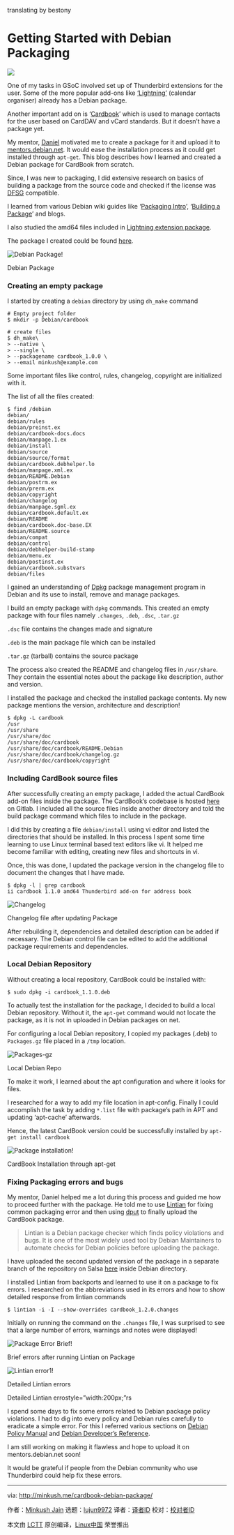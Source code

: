 translating by bestony

Getting Started with Debian Packaging
======

![](http://minkush.me/img/posts/12.jpg)

One of my tasks in GSoC involved set up of Thunderbird extensions for the user. Some of the more popular add-ons like [‘Lightning’][1] (calendar organiser) already has a Debian package.

Another important add on is ‘[Cardbook][2]’ which is used to manage contacts for the user based on CardDAV and vCard standards. But it doesn’t have a package yet.

My mentor, [Daniel][3] motivated me to create a package for it and upload it to [mentors.debian.net][4]. It would ease the installation process as it could get installed through `apt-get`. This blog describes how I learned and created a Debian package for CardBook from scratch.

Since, I was new to packaging, I did extensive research on basics of building a package from the source code and checked if the license was [DFSG][5] compatible.

I learned from various Debian wiki guides like ‘[Packaging Intro][6]’, ‘[Building a Package][7]’ and blogs.

I also studied the amd64 files included in [Lightning extension package][8].

The package I created could be found [here][9].

![Debian Package!][10]

Debian Package

### Creating an empty package

I started by creating a `debian` directory by using `dh_make` command
```
# Empty project folder
$ mkdir -p Debian/cardbook

```
```
# create files
$ dh_make\
> --native \
> --single \
> --packagename cardbook_1.0.0 \
> --email minkush@example.com

```

Some important files like control, rules, changelog, copyright are initialized with it.

The list of all the files created:
```
$ find /debian
debian/
debian/rules
debian/preinst.ex
debian/cardbook-docs.docs
debian/manpage.1.ex
debian/install
debian/source
debian/source/format
debian/cardbook.debhelper.lo
debian/manpage.xml.ex
debian/README.Debian
debian/postrm.ex
debian/prerm.ex
debian/copyright
debian/changelog
debian/manpage.sgml.ex
debian/cardbook.default.ex
debian/README
debian/cardbook.doc-base.EX
debian/README.source
debian/compat
debian/control
debian/debhelper-build-stamp
debian/menu.ex
debian/postinst.ex
debian/cardbook.substvars
debian/files

```

I gained an understanding of [Dpkg][11] package management program in Debian and its use to install, remove and manage packages.

I build an empty package with `dpkg` commands. This created an empty package with four files namely `.changes`, `.deb`, `.dsc`, `.tar.gz`

`.dsc` file contains the changes made and signature

`.deb` is the main package file which can be installed

`.tar.gz` (tarball) contains the source package

The process also created the README and changelog files in `/usr/share`. They contain the essential notes about the package like description, author and version.

I installed the package and checked the installed package contents. My new package mentions the version, architecture and description!
```
$ dpkg -L cardbook
/usr
/usr/share
/usr/share/doc
/usr/share/doc/cardbook
/usr/share/doc/cardbook/README.Debian
/usr/share/doc/cardbook/changelog.gz
/usr/share/doc/cardbook/copyright

```

### Including CardBook source files

After successfully creating an empty package, I added the actual CardBook add-on files inside the package. The CardBook’s codebase is hosted [here][12] on Gitlab. I included all the source files inside another directory and told the build package command which files to include in the package.

I did this by creating a file `debian/install` using vi editor and listed the directories that should be installed. In this process I spent some time learning to use Linux terminal based text editors like vi. It helped me become familiar with editing, creating new files and shortcuts in vi.

Once, this was done, I updated the package version in the changelog file to document the changes that I have made.
```
$ dpkg -l | grep cardbook
ii cardbook 1.1.0 amd64 Thunderbird add-on for address book

```

![Changelog][13]

Changelog file after updating Package

After rebuilding it, dependencies and detailed description can be added if necessary. The Debian control file can be edited to add the additional package requirements and dependencies.

### Local Debian Repository

Without creating a local repository, CardBook could be installed with:
```
$ sudo dpkg -i cardbook_1.1.0.deb

```

To actually test the installation for the package, I decided to build a local Debian repository. Without it, the `apt-get` command would not locate the package, as it is not in uploaded in Debian packages on net.

For configuring a local Debian repository, I copied my packages (.deb) to `Packages.gz` file placed in a `/tmp` location.

![Packages-gz][14]

Local Debian Repo

To make it work, I learned about the apt configuration and where it looks for files.

I researched for a way to add my file location in apt-config. Finally I could accomplish the task by adding `*.list` file with package’s path in APT and updating ‘apt-cache’ afterwards.

Hence, the latest CardBook version could be successfully installed by `apt-get install cardbook`

![Package installation!][15]

CardBook Installation through apt-get

### Fixing Packaging errors and bugs

My mentor, Daniel helped me a lot during this process and guided me how to proceed further with the package. He told me to use [Lintian][16] for fixing common packaging error and then using [dput][17] to finally upload the CardBook package.

> Lintian is a Debian package checker which finds policy violations and bugs. It is one of the most widely used tool by Debian Maintainers to automate checks for Debian policies before uploading the package.

I have uploaded the second updated version of the package in a separate branch of the repository on Salsa [here][18] inside Debian directory.

I installed Lintian from backports and learned to use it on a package to fix errors. I researched on the abbreviations used in its errors and how to show detailed response from lintian commands
```
$ lintian -i -I --show-overrides cardbook_1.2.0.changes

```

Initially on running the command on the `.changes` file, I was surprised to see that a large number of errors, warnings and notes were displayed!

![Package Error Brief!][19]

Brief errors after running Lintian on Package

![Lintian error1!][20]

Detailed Lintian errors

Detailed Lintian errostyle=”width:200px;”rs

I spend some days to fix some errors related to Debian package policy violations. I had to dig into every policy and Debian rules carefully to eradicate a simple error. For this I referred various sections on [Debian Policy Manual][21] and [Debian Developer’s Reference][22].

I am still working on making it flawless and hope to upload it on mentors.debian.net soon!

It would be grateful if people from the Debian community who use Thunderbird could help fix these errors.

--------------------------------------------------------------------------------

via: http://minkush.me/cardbook-debian-package/

作者：[Minkush Jain][a]
选题：[lujun9972](https://github.com/lujun9972)
译者：[译者ID](https://github.com/译者ID)
校对：[校对者ID](https://github.com/校对者ID)

本文由 [LCTT](https://github.com/LCTT/TranslateProject) 原创编译，[Linux中国](https://linux.cn/) 荣誉推出

[a]:http://minkush.me/cardbook-debian-package/#
[1]:https://addons.mozilla.org/en-US/thunderbird/addon/lightning/
[2]:https://addons.mozilla.org/nn-NO/thunderbird/addon/cardbook/?src=hp-dl-featured
[3]:https://danielpocock.com/
[4]:https://mentors.debian.net/
[5]:https://wiki.debian.org/DFSGLicenses
[6]:https://wiki.debian.org/Packaging/Intro
[7]:https://wiki.debian.org/BuildingAPackage
[8]:https://packages.debian.org/stretch/amd64/lightning/filelist
[9]:https://salsa.debian.org/minkush-guest/CardBook/tree/debian-package/Debian
[10]:/img/posts/13.png
[11]:https://packages.debian.org/stretch/dpkg
[12]:https://gitlab.com/CardBook/CardBook
[13]:/img/posts/15.png
[14]:/img/posts/14.png
[15]:/img/posts/11.png
[16]:https://packages.debian.org/stretch/lintian
[17]:https://packages.debian.org/stretch/dput
[18]:https://salsa.debian.org/minkush-guest/CardBook/tree/debian-package
[19]:/img/posts/16.png (Running Lintian on package)
[20]:/img/posts/10.png
[21]:https://www.debian.org/doc/debian-policy/
[22]:https://www.debian.org/doc/manuals/developers-reference/
